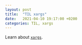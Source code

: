 ```yaml
---
layout: post
title:  "TIL xargs"
date:   2021-04-10 19:17:00 +0200
categories: TIL, xargs
---
```

Learn about [`xargs`](https://en.wikipedia.org/wiki/Xargs).
